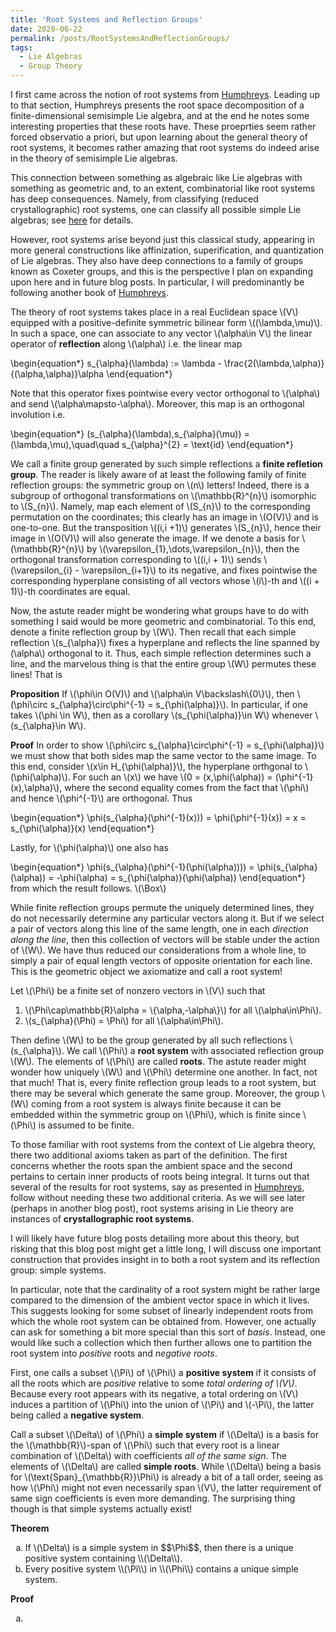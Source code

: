```yaml
---
title: 'Root Systems and Reflection Groups'
date: 2020-06-22
permalink: /posts/RootSystemsAndReflectionGroups/
tags:
  - Lie Algebras
  - Group Theory
---
```


I first came across the notion of root systems from [Humphreys](https://books.google.com/books/about/Introduction_to_Lie_Algebras_and_Represe.html?id=gCUlAQAAIAAJ). Leading up to that section, Humphreys presents the root space decomposition of a finite-dimensional semisimple Lie algebra, and at the end he notes some interesting properties that these roots have. These proeprties seem rather forced observatio a priori, but upon learning about the general theory of root systems, it becomes rather amazing that root systems do indeed arise in the theory of semisimple Lie algebras.

This connection between something as algebraic like Lie algebras with something as geometric and, to an extent, combinatorial like root systems has deep consequences. Namely, from classifying (reduced crystallographic) root systems, one can classify all possible simple Lie algebras; see [here](https://almosttrivial.github.io/posts/SimpleClassification/) for details.

However, root systems arise beyond just this classical study, appearing in more general constructions like affinization, superification, and quantization of Lie algebras. They also have deep connections to a family of groups known as Coxeter groups, and this is the perspective I plan on expanding upon here and in future blog posts. In particular, I will predominantly be following another book of [Humphreys](https://books.google.com/books/about/Reflection_Groups_and_Coxeter_Groups.html?id=ODfjmOeNLMUC).

The theory of root systems takes place in a real Euclidean space \\(V\\) equipped with a positive-definite symmetric bilinear form \\((\lambda,\mu)\\). In such a space, one can associate to any vector \\(\alpha\in V\\) the linear operator of **reflection** along \\(\alpha\\) i.e. the linear map

\begin{equation\*}
   s\_{\alpha}(\lambda) := \lambda - \frac{2(\lambda,\alpha)}{(\alpha,\alpha)}\alpha
\end{equation\*}

Note that this operator fixes pointwise every vector orthogonal to \\(\alpha\\) and send \\(\alpha\mapsto-\alpha\\). Moreover, this map is an orthogonal involution i.e.

\begin{equation\*}
   (s\_{\alpha}(\lambda),s\_{\alpha}(\mu)) = (\lambda,\mu),\quad\quad s\_{\alpha}^{2} = \text{id}
\end{equation\*}

We call a finite group generated by such simple reflections a **finite refletion group**. The reader is likely aware of at least the following family of finite reflection groups: the symmetric group on \\(n\\) letters! Indeed, there is a subgroup of orthogonal transformations on \\(\mathbb{R}^{n}\\) isomorphic to \\(S\_{n}\\). Namely, map each element of \\(S\_{n}\\) to the corresponding permutation on the coordinates; this clearly has an image in \\(O(V)\\) and is one-to-one. But the transposition \\((i,i +1)\\) generates \\(S\_{n}\\), hence their image in \\(O(V)\\) will also generate the image. If we denote a basis for \\(\mathbb{R}^{n}\\) by \\(\varepsilon\_{1},\dots,\varepsilon\_{n}\\), then the orthogonal transformation corresponding to \\((i,i + 1)\\) sends \\(\varepsilon\_{i} - \varepsilon\_{i+1}\\) to its negative, and fixes pointwise the corresponding hyperplane consisting of all vectors whose \\(i\\)-th and \\((i + 1)\\)-th coordinates are equal.

Now, the astute reader might be wondering what groups have to do with something I said would be more geometric and combinatorial. To this end, denote a finite reflection group by \\(W\\). Then recall that each simple reflection \\(s\_{\alpha}\\) fixes a hyperplane and reflects the line spanned by \(\alpha\\) orthogonal to it. Thus, each simple reflection determines such a line, and the marvelous thing is that the entire group \\(W\\) permutes these lines! That is

**Proposition** If \\(\phi\in O(V)\\) and \\(\alpha\in V\backslash\\{0\\}\\), then \\(\phi\circ s\_{\alpha}\circ\phi^{-1} = s\_{\phi(\alpha)}\\). In particular, if one takes \\(\phi \in W\\), then as a corollary \\(s\_{\phi(\alpha)}\in W\\) whenever \\(s\_{\alpha}\in W\\).

**Proof** In order to show \\(\phi\circ s\_{\alpha}\circ\phi^{-1} = s\_{\phi(\alpha)}\\) we must show that both sides map the same vector to the same image. To this end, consider \\(x\in H\_{\phi(\alpha)}\\), the hyperplane orthgonal to \\(\phi(\alpha)\\). For such an \\(x\\) we have \\(0 = (x,\phi(\alpha)) = (\phi^{-1}(x),\alpha)\\), where the second equality comes from the fact that \\(\phi\\) and hence \\(\phi^{-1}\\) are orthogonal. Thus

\begin{equation\*}
   \phi(s\_{\alpha}(\phi^{-1}(x))) = \phi(\phi^{-1}(x)) = x = s\_{\phi(\alpha)}(x)
\end{equation\*}

Lastly, for \\(\phi(\alpha)\\) one also has

\begin{equation\*}
   \phi(s\_{\alpha}(\phi^{-1}(\phi(\alpha)))) = \phi(s\_{\alpha}(\alpha)) = -\phi(\alpha) = s\_{\phi(\alpha)}(\phi(\alpha))
\end{equation\*}
from which the result follows. \\(\Box\\)

While finite reflection groups permute the uniquely determined lines, they do not necessarily determine any particular vectors along it. But if we select a pair of vectors along this line of the same length, one in each *direction along the line*, then this collection of vectors will be stable under the action of \\(W\\). We have thus reduced our considerations from a whole line, to simply a pair of equal length vectors of opposite orientation for each line. This is the geometric object we axiomatize and call a root system!

Let \\(\Phi\\) be a finite set of nonzero vectors in \\(V\\) such that

1. \\(\Phi\cap\mathbb{R}\alpha = \\{\alpha,-\alpha\\}\\) for all \\(\alpha\in\Phi\\).
2. \\(s\_{\alpha}(\Phi) = \Phi\\) for all \\(\alpha\in\Phi\\).

Then define \\(W\\) to be the group generated by all such reflections \\(s\_{\alpha}\\). We call \\(\Phi\\) a **root system** with associated reflection group \\(W\\). The elements of \\(\Phi\\) are called **roots**. The astute reader might wonder how uniquely \\(W\\) and \\(\Phi\\) determine one another. In fact, not that much! That is, every finite reflection group leads to a root system, but there may be several which generate the same group. Moreover, the group \\(W\\) coming from a root system is always finite because it can be embedded within the symmetric group on \\(\Phi\\), which is finite since \\(\Phi\\) is assumed to be finite.

To those familiar with root systems from the context of Lie algebra theory, there two additional axioms taken as part of the definition. The first concerns whether the roots span the ambient space and the second pertains to certain inner products of roots being integral. It turns out that several of the results for root systems, say as presented in [Humphreys](https://books.google.com/books/about/Introduction_to_Lie_Algebras_and_Represe.html?id=gCUlAQAAIAAJ), follow without needing these two additional criteria. As we will see later (perhaps in another blog post), root systems arising in Lie theory are instances of **crystallographic root systems**.

I will likely have future blog posts detailing more about this theory, but risking that this blog post might get a little long, I will discuss one important construction that provides insight in to both a root system and its reflection group: simple systems.

In particular, note that the cardinality of a root system might be rather large compared to the dimension of the ambient vector space in which it lives. This suggests looking for some subset of linearly independent roots from which the whole root system can be obtained from. However, one actually can ask for something a bit more special than this sort of *basis*. Instead, one would like such a collection which then further allows one to partition the root system into *positive* roots and *negative roots*.

First, one calls a subset \\(\Pi\\) of \\(\Phi\\) a **positive system** if it consists of all the roots which are *positive* relative to some *total ordering of \\(V\\)*. Because every root appears with its negative, a total ordering on \\(V\\) induces a partition of \\(\Phi\\) into the union of \\(\Pi\\) and \\(-\Pi\\), the latter being called a **negative system**. 

Call a subset \\(\Delta\\) of \\(\Phi\\) a **simple system** if \\(\Delta\\) is a basis for the \\(\mathbb{R}\\)-span of \\(\Phi\\) such that every root is a linear combination of \\(\Delta\\) with coefficients *all of the same sign*. The elements of \\(\Delta\\) are called **simple roots**. While \\(\Delta\\) being a basis for \\(\text{Span}\_{\mathbb{R}}\Phi\\) is already a bit of a tall order, seeing as how \\(\Phi\\) might not even necessarily span \\(V\\), the latter requirement of same sign coefficients is even more demanding. The surprising thing though is that simple systems actually exist!

**Theorem**
<ol type="a">
  <li>If \(\Delta\) is a simple system in $$\Phi$$, then there is a unique positive system containing \\(\Delta\\).</li>
  <li>Every positive system \\(\Pi\\) in \\(\Phi\\) contains a unique simple system.</li>
</ol>

**Proof** 
<ol type = "a">
  
  <li>  </li>
  
</ol>
